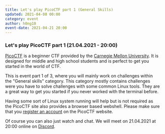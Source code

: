 ```yaml
---
title: Let's play PicoCTF part 1 (General Skills) 
updated: 2021-04-08 00:00
category: event
author: h0ng10
event-date: 2021-04-21 20:00
---
```


### Let's play PicoCTF part 1 (21.04.2021 - 20:00)

[PicoCTF](https://picoctf.org/) is a beginner CTF provided by the [Carnegie Mellon University](https://www.cmu.edu/). It is designed for middle and high school students and is perfect to get you started in the world of CTF. 

This is event part 1 of 3, where you will mainly work on challenges within the "General skills" category. This category mostly contains challenges were you have to solve challenges with some common Linux tools. They are a great way to get you started if you never worked with the terminal before.

Having some sort of Linux system running will help but is not required as the PicoCTF site also provides a browser based webshell. Please make sure that you [register an account](https://play.picoctf.org/register) on the PicoCTF website.

Of course you can also just watch and chat. We will meet on 21.04.2021 at 20:00 online on [Discord](https://discord.gg/p5RJTeVA5F).
